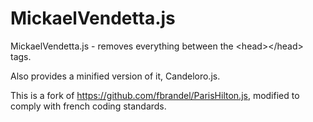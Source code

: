 MickaelVendetta.js
==============

MickaelVendetta.js - removes everything between the &lt;head>&lt;/head> tags.

Also provides a minified version of it, Candeloro.js.

This is a fork of https://github.com/fbrandel/ParisHilton.js, modified to comply with french coding standards.
